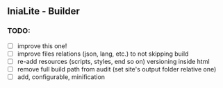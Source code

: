 ## IniaLite - Builder

### TODO:
- [ ] improve this one!
- [ ] improve files relations (json, lang, etc.) to not skipping build
- [ ] re-add resources (scripts, styles, end so on) versioning inside html
- [ ] remove full build path from audit (set site's output folder relative one)
- [ ] add, configurable, minification